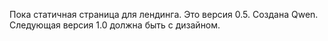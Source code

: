 Пока статичная страница для лендинга. Это версия 0.5. Создана Qwen.
Следующая версия 1.0 должна быть с дизайном.
